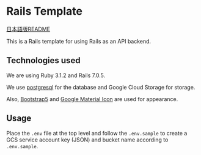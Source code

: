 # Rails Template

[日本語版README](https://github.com/piny940/rails-template/blob/main/README.md)

This is a Rails template for using Rails as an API backend.

## Technologies used

We are using Ruby 3.1.2 and Rails 7.0.5.

We use [postgresql](https://www.postgresql.org) for the database and Google Cloud Storage for storage.

Also, [Bootstrap5](https://getbootstrap.jp) and [Google Material Icon](https://fonts.google.com/icons) are used for appearance.

## Usage

Place the `.env` file at the top level and follow the `.env.sample` to create a GCS service account key
(JSON) and bucket name according to `.env.sample`.
